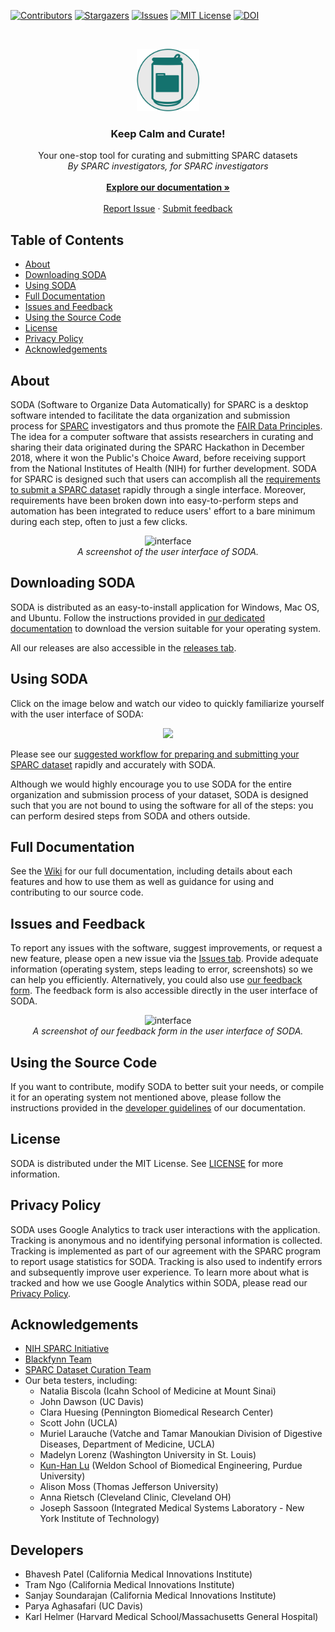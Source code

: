 [![Contributors][contributors-shield]][contributors-url]
[![Stargazers][stars-shield]][stars-url]
[![Issues][issues-shield]][issues-url]
[![MIT License][license-shield]][license-url]
[![DOI](https://zenodo.org/badge/185270688.svg)](https://zenodo.org/badge/latestdoi/185270688)

<!-- HEADER -->
<br />
<p align="center">
  <a href="#">
    <img src="/src/assets/img/logo-can1024-grey-circle.png" alt="Logo" width="100" height="100">
  </a>

  <h3 align="center">Keep Calm and Curate!</h3>

  <p align="center">
    Your one-stop tool for curating and submitting SPARC datasets <br/>
   <i> By SPARC investigators, for SPARC investigators </i>
    <br />
    <br />
    <a href="https://github.com/bvhpatel/SODA/wiki"><strong>Explore our documentation »</strong></a>
    <br />
    <br />
    <a href="https://github.com/bvhpatel/SODA/issues">Report Issue</a>
    ·
    <a href="https://docs.google.com/forms/d/e/1FAIpQLSfyUw2_NI1-2tlAr8oB5_JcJ_yjTB-zUDt9skfGjNU9qjITwg/viewform?ts=5e433bea">Submit feedback </a>
  </p>
</p>

<!-- TABLE OF CONTENTS -->
## Table of Contents

* [About](#about)
* [Downloading SODA](#Downloading-soda)
* [Using SODA](#Using-SODA)
* [Full Documentation](#Full-Documentation)
* [Issues and Feedback](#Issues-and-Feedback)
* [Using the Source Code](#Using-the-Source-Code)
* [License](#license)
* [Privacy Policy](#Privacy-Policy)
* [Acknowledgements](#acknowledgements)

## About

SODA (Software to Organize Data Automatically) for SPARC is a desktop software intended to facilitate the data organization and submission process for [SPARC](https://commonfund.nih.gov/sparc) investigators and thus promote the [FAIR Data Principles](https://www.go-fair.org/fair-principles/). The idea for a computer software that assists researchers in curating and sharing their data originated during the SPARC Hackathon in December 2018, where it won the Public's Choice Award, before receiving support from the National Institutes of Health (NIH) for further development. SODA for SPARC is designed such that users can accomplish all the [requirements to submit a SPARC dataset](https://docs.google.com/presentation/d/1EQPn1FmANpPsFt3CguU-JOQVMMlJsNXluQAK_gb2qVg/edit?usp=sharing) rapidly through a single interface. Moreover, requirements have been broken down into easy-to-perform steps and automation has been integrated to reduce users' effort to a bare minimum during each step, often to just a few clicks. 

<p align="center">
  <img src="https://github.com/bvhpatel/SODA/raw/master/docs/documentation/Landing-page/UserInterface.PNG" alt="interface" width="600"> 
  <br/> 
  <i> A screenshot of the user interface of SODA. </i>
  </img>
</p>

## Downloading SODA
SODA is distributed as an easy-to-install application for Windows, Mac OS, and Ubuntu. Follow the instructions provided in [our dedicated documentation](https://github.com/bvhpatel/SODA/wiki/Download) to download the version suitable for your operating system.

All our releases are also accessible in the [releases tab](https://github.com/bvhpatel/SODA/releases/latest).

## Using SODA
Click on the image below and watch our video to quickly familiarize yourself with the user interface of SODA:

<p align="center">
<a href="https://www.youtube.com/watch?v=Fyn9R0Tk_pU" target="_blank">
<img src="https://img.youtube.com/vi/Fyn9R0Tk_pU/0.jpg" />
</a>
</p>

Please see our [suggested workflow for preparing and submitting your SPARC dataset](https://github.com/bvhpatel/SODA/wiki/Organize-and-submit-SPARC-datasets-with-SODA) rapidly and accurately with SODA.

Although we would highly encourage you to use SODA for the entire organization and submission process of your dataset, SODA is designed such that you are not bound to using the software for all of the steps: you can perform desired steps from SODA and others outside. 



## Full Documentation

See the [Wiki](https://github.com/bvhpatel/SODA/wiki) for our full documentation, including details about each features and how to use them as well as guidance for using and contributing to our source code.

## Issues and Feedback
To report any issues with the software, suggest improvements, or request a new feature, please open a new issue via the [Issues tab](https://github.com/bvhpatel/SODA/issues). Provide adequate information (operating system, steps leading to error, screenshots) so we can help you efficiently. Alternatively, you could also use [our feedback form](https://docs.google.com/forms/d/e/1FAIpQLSfyUw2_NI1-2tlAr8oB5_JcJ_yjTB-zUDt9skfGjNU9qjITwg/viewform?ts=5e433bea). The feedback form is also accessible directly in the user interface of SODA.

<p align="center">
   <img src="https://github.com/bvhpatel/SODA/raw/master/docs/documentation/Landing-page/feedbackform.PNG" alt="interface" width="600">
  <br/> 
  <i> A screenshot of our feedback form in the user interface of SODA. </i>
  </img>
 </p> 

## Using the Source Code

If you want to contribute, modify SODA to better suit your needs, or compile it for an operating system not mentioned above, please follow the instructions provided in the [developer guidelines](https://github.com/bvhpatel/SODA/wiki/Using-the-Source-Code) of our documentation. 

## License
SODA is distributed under the MIT License. See [LICENSE](https://github.com/bvhpatel/SODA/blob/master/LICENSE) for more information.

## Privacy Policy
SODA uses Google Analytics to track user interactions with the application. Tracking is anonymous and no identifying personal information is collected. Tracking is implemented as part of our agreement with the SPARC program to report usage statistics for SODA. Tracking is also used to indentify errors and subsequently improve user experience. To learn more about what is tracked and how we use Google Analytics within SODA, please read our [Privacy Policy](https://github.com/bvhpatel/SODA/wiki/Privacy-Policy).

## Acknowledgements
* [NIH SPARC Initiative](https://commonfund.nih.gov/sparc)
* [Blackfynn Team](https://www.blackfynn.com/)
* [SPARC Dataset Curation Team](https://github.com/SciCrunch/sparc-curation)
* Our beta testers, including:
  * Natalia Biscola (Icahn School of Medicine at Mount Sinai)
  * John Dawson (UC Davis)
  * Clara Huesing (Pennington Biomedical Research Center)
  * Scott John (UCLA)
  * Muriel Larauche (Vatche and Tamar Manoukian Division of Digestive Diseases, Department of Medicine, UCLA)
  * Madelyn Lorenz (Washington University in St. Louis)
  * [Kun-Han Lu](https://scholar.google.com/citations?user=lo1TkqwAAAAJ&hl=en&oi=ao) (Weldon School of Biomedical Engineering, Purdue University)
  * Alison Moss (Thomas Jefferson University)
  * Anna Rietsch (Cleveland Clinic, Cleveland OH)
  * Joseph Sassoon (Integrated Medical Systems Laboratory - New York Institute of Technology)

[contributors-shield]: https://img.shields.io/github/contributors/bvhpatel/SODA.svg?style=flat-square
[contributors-url]: https://github.com/bvhpatel/SODA/graphs/contributors
[stars-shield]: https://img.shields.io/github/stars/bvhpatel/SODA.svg?style=flat-square
[stars-url]: https://github.com/bvhpatel/SODA/stargazers
[issues-shield]: https://img.shields.io/github/issues/bvhpatel/SODA.svg?style=flat-square
[issues-url]: https://github.com/bvhpatel/SODA/issues
[license-shield]: https://img.shields.io/github/license/bvhpatel/SODA.svg?style=flat-square
[license-url]: https://github.com/bvhpatel/SODA/blob/master/LICENSE

## Developers
* Bhavesh Patel (California Medical Innovations Institute)
* Tram Ngo (California Medical Innovations Institute)
* Sanjay Soundarajan (California Medical Innovations Institute)
* Parya Aghasafari (UC Davis)
* Karl Helmer (Harvard Medical School/Massachusetts General Hospital)
